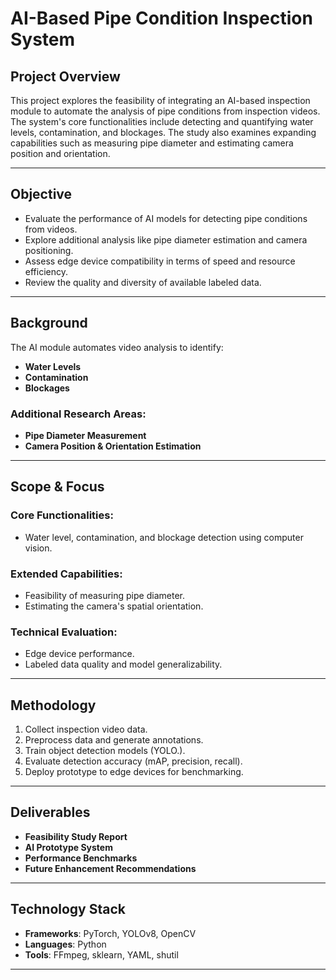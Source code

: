 # AI-Based Pipe Condition Inspection System

## Project Overview

This project explores the feasibility of integrating an AI-based inspection module to automate the analysis of pipe conditions from inspection videos. The system's core functionalities include detecting and quantifying water levels, contamination, and blockages. The study also examines expanding capabilities such as measuring pipe diameter and estimating camera position and orientation.

---

## Objective

- Evaluate the performance of AI models for detecting pipe conditions from videos.
- Explore additional analysis like pipe diameter estimation and camera positioning.
- Assess edge device compatibility in terms of speed and resource efficiency.
- Review the quality and diversity of available labeled data.

---

## Background

The AI module automates video analysis to identify:
- **Water Levels**
- **Contamination**
- **Blockages**

### Additional Research Areas:
- **Pipe Diameter Measurement**
- **Camera Position & Orientation Estimation**

---

## Scope & Focus

### Core Functionalities:
- Water level, contamination, and blockage detection using computer vision.

### Extended Capabilities:
- Feasibility of measuring pipe diameter.
- Estimating the camera's spatial orientation.

### Technical Evaluation:
- Edge device performance.
- Labeled data quality and model generalizability.

---

## Methodology

1. Collect inspection video data.
2. Preprocess data and generate annotations.
3. Train object detection models (YOLO.).
4. Evaluate detection accuracy (mAP, precision, recall).
5. Deploy prototype to edge devices for benchmarking.

---

## Deliverables

- **Feasibility Study Report**
- **AI Prototype System**
- **Performance Benchmarks**
- **Future Enhancement Recommendations**

---

## Technology Stack

- **Frameworks**: PyTorch, YOLOv8, OpenCV
- **Languages**: Python
- **Tools**: FFmpeg, sklearn, YAML, shutil

---


